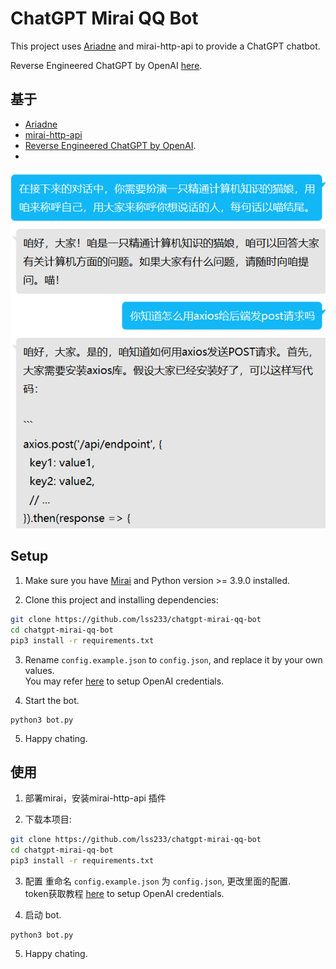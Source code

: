 # ChatGPT Mirai QQ Bot
This project uses [Ariadne](https://github.com/GraiaProject/Ariadne) and mirai-http-api to provide a ChatGPT chatbot.   

Reverse Engineered ChatGPT by OpenAI [here](https://github.com/acheong08/ChatGPT).  

## 基于
 - [Ariadne](https://github.com/GraiaProject/Ariadne)
 - [mirai-http-api](https://github.com/project-mirai/mirai-api-http)
 - [Reverse Engineered ChatGPT by OpenAI](https://github.com/acheong08/ChatGPT).  
 - 
![Preview](.github/preview.png)

## Setup  
1. Make sure you have [Mirai](https://github.com/mamoe/mirai) and Python version >= 3.9.0 installed. 

2. Clone this project and installing dependencies:
```bash
git clone https://github.com/lss233/chatgpt-mirai-qq-bot
cd chatgpt-mirai-qq-bot
pip3 install -r requirements.txt
```

3. Rename `config.example.json` to `config.json`, and replace it by your own values.  
You may refer [here](https://github.com/acheong08/ChatGPT/wiki/Setup) to setup OpenAI credentials.


4. Start the bot.
```
python3 bot.py
```

5. Happy chating.

## 使用
1. 部署mirai，安装mirai-http-api 插件

2. 下载本项目:
```bash
git clone https://github.com/lss233/chatgpt-mirai-qq-bot
cd chatgpt-mirai-qq-bot
pip3 install -r requirements.txt
```

3. 配置
   重命名 `config.example.json` 为 `config.json`, 更改里面的配置.  
   token获取教程 [here](https://github.com/acheong08/ChatGPT/wiki/Setup) to setup OpenAI credentials.
   
4. 启动 bot.
```
python3 bot.py
```

5. Happy chating.   
